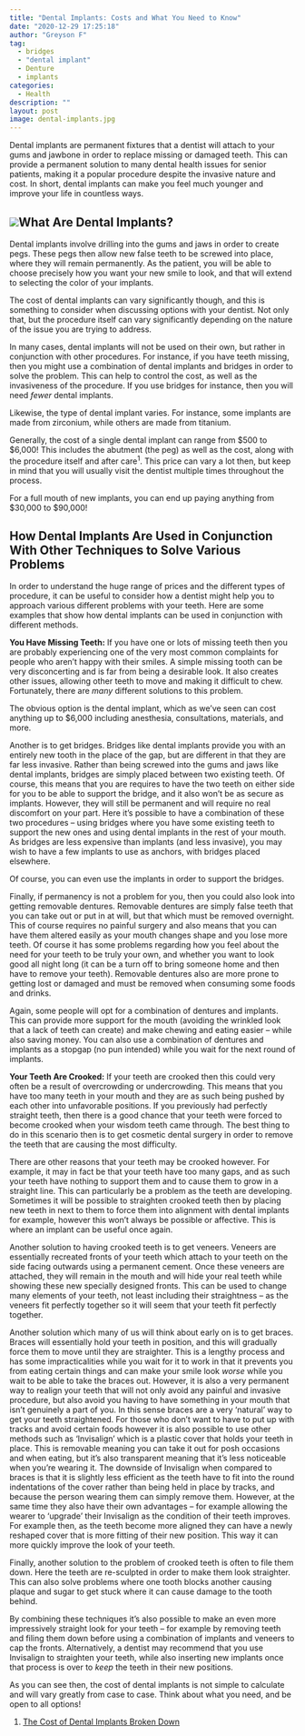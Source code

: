 ```yaml
---
title: "Dental Implants: Costs and What You Need to Know"
date: "2020-12-29 17:25:18"
author: "Greyson F"
tag:
  - bridges
  - "dental implant"
  - Denture
  - implants
categories:
  - Health
description: ""
layout: post
image: dental-implants.jpg
---
```


Dental implants are permanent fixtures that a dentist will attach to your gums and jawbone in order to replace missing or damaged teeth. This can provide a permanent solution to many dental health issues for senior patients, making it a popular procedure despite the invasive nature and cost. In short, dental implants can make you feel much younger and improve your life in countless ways.

## ![](../uploads/2020/12/dental-implants-1024x768.jpg)What Are Dental Implants?

Dental implants involve drilling into the gums and jaws in order to create pegs. These pegs then allow new false teeth to be screwed into place, where they will remain permanently. As the patient, you will be able to choose precisely how you want your new smile to look, and that will extend to selecting the color of your implants.

The cost of dental implants can vary significantly though, and this is something to consider when discussing options with your dentist. Not only that, but the procedure itself can vary significantly depending on the nature of the issue you are trying to address.

In many cases, dental implants will not be used on their own, but rather in conjunction with other procedures. For instance, if you have teeth missing, then you might use a combination of dental implants and bridges in order to solve the problem. This can help to control the cost, as well as the invasiveness of the procedure. If you use bridges for instance, then you will need _fewer_ dental implants.

Likewise, the type of dental implant varies. For instance, some implants are made from zirconium, while others are made from titanium.

Generally, the cost of a single dental implant can range from $500 to $6,000! This includes the abutment (the peg) as well as the cost, along with the procedure itself and after care<sup>1</sup>. This price can vary a lot then, but keep in mind that you will usually visit the dentist multiple times throughout the process.

For a full mouth of new implants, you can end up paying anything from $30,000 to $90,000!

## How Dental Implants Are Used in Conjunction With Other Techniques to Solve Various Problems

In order to understand the huge range of prices and the different types of procedure, it can be useful to consider how a dentist might help you to approach various different problems with your teeth. Here are some examples that show how dental implants can be used in conjunction with different methods.

**You Have Missing Teeth:** If you have one or lots of missing teeth then you are probably experiencing one of the very most common complaints for people who aren’t happy with their smiles. A simple missing tooth can be very disconcerting and is far from being a desirable look. It also creates other issues, allowing other teeth to move and making it difficult to chew. Fortunately, there are _many_ different solutions to this problem.

The obvious option is the dental implant, which as we’ve seen can cost anything up to $6,000 including anesthesia, consultations, materials, and more.

Another is to get bridges. Bridges like dental implants provide you with an entirely new tooth in the place of the gap, but are different in that they are far less invasive. Rather than being screwed into the gums and jaws like dental implants, bridges are simply placed between two existing teeth. Of course, this means that you are requires to have the two teeth on either side for you to be able to support the bridge, and it also won’t be as secure as implants. However, they will still be permanent and will require no real discomfort on your part. Here it’s possible to have a combination of these two procedures – using bridges where you have some existing teeth to support the new ones and using dental implants in the rest of your mouth. As bridges are less expensive than implants (and less invasive), you may wish to have a few implants to use as anchors, with bridges placed elsewhere.

Of course, you can even use the implants in order to support the bridges.

Finally, if permanency is not a problem for you, then you could also look into getting removable dentures. Removable dentures are simply false teeth that you can take out or put in at will, but that which must be removed overnight. This of course requires no painful surgery and also means that you can have them altered easily as your mouth changes shape and you lose more teeth. Of course it has some problems regarding how you feel about the need for your teeth to be truly your own, and whether you want to look good all night long (it can be a turn off to bring someone home and then have to remove your teeth). Removable dentures also are more prone to getting lost or damaged and must be removed when consuming some foods and drinks.

Again, some people will opt for a combination of dentures and implants. This can provide more support for the mouth (avoiding the wrinkled look that a lack of teeth can create) and make chewing and eating easier – while also saving money. You can also use a combination of dentures and implants as a stopgap (no pun intended) while you wait for the next round of implants.

**Your Teeth Are Crooked:** If your teeth are crooked then this could very often be a result of overcrowding or undercrowding. This means that you have too many teeth in your mouth and they are as such being pushed by each other into unfavorable positions. If you previously had perfectly straight teeth, then there is a good chance that your teeth were forced to become crooked when your wisdom teeth came through. The best thing to do in this scenario then is to get cosmetic dental surgery in order to remove the teeth that are causing the most difficulty.

There are other reasons that your teeth may be crooked however. For example, it may in fact be that your teeth have too many gaps, and as such your teeth have nothing to support them and to cause them to grow in a straight line. This can particularly be a problem as the teeth are developing. Sometimes it will be possible to straighten crooked teeth then by placing new teeth in next to them to force them into alignment with dental implants for example, however this won’t always be possible or affective. This is where an implant can be useful once again.

Another solution to having crooked teeth is to get veneers. Veneers are essentially recreated fronts of your teeth which attach to your teeth on the side facing outwards using a permanent cement. Once these veneers are attached, they will remain in the mouth and will hide your real teeth while showing these new specially designed fronts. This can be used to change many elements of your teeth, not least including their straightness – as the veneers fit perfectly together so it will seem that your teeth fit perfectly together.

Another solution which many of us will think about early on is to get braces. Braces will essentially hold your teeth in position, and this will gradually force them to move until they are straighter. This is a lengthy process and has some impracticalities while you wait for it to work in that it prevents you from eating certain things and can make your smile look _worse_ while you wait to be able to take the braces out. However, it is also a very permanent way to realign your teeth that will not only avoid any painful and invasive procedure, but also avoid you having to have something in your mouth that isn’t genuinely a part of you. In this sense braces are a very ‘natural’ way to get your teeth straightened. For those who don’t want to have to put up with tracks and avoid certain foods however it is also possible to use other methods such as ‘Invisalign’ which is a plastic cover that holds your teeth in place. This is removable meaning you can take it out for posh occasions and when eating, but it’s also transparent meaning that it’s less noticeable when you’re wearing it. The downside of Invisalign when compared to braces is that it is slightly less efficient as the teeth have to fit into the round indentations of the cover rather than being held in place by tracks, and because the person wearing them can simply remove them. However, at the same time they also have their own advantages – for example allowing the wearer to ‘upgrade’ their Invisalign as the condition of their teeth improves. For example then, as the teeth become more aligned they can have a newly reshaped cover that is more fitting of their new position. This way it can more quickly improve the look of your teeth.

Finally, another solution to the problem of crooked teeth is often to file them down. Here the teeth are re-sculpted in order to make them look straighter. This can also solve problems where one tooth blocks another causing plaque and sugar to get stuck where it can cause damage to the tooth behind.

By combining these techniques it’s also possible to make an even more impressively straight look for your teeth – for example by removing teeth and filing them down before using a combination of implants and veneers to cap the fronts. Alternatively, a dentist may recommend that you use Invisalign to straighten your teeth, while also inserting new implants once that process is over to _keep_ the teeth in their new positions.

As you can see then, the cost of dental implants is not simple to calculate and will vary greatly from case to case. Think about what you need, and be open to all options!

1. [The Cost of Dental Implants Broken Down](https://www.spiritdental.com/blog/individuals/the-cost-of-dental-implants-broken-down)

